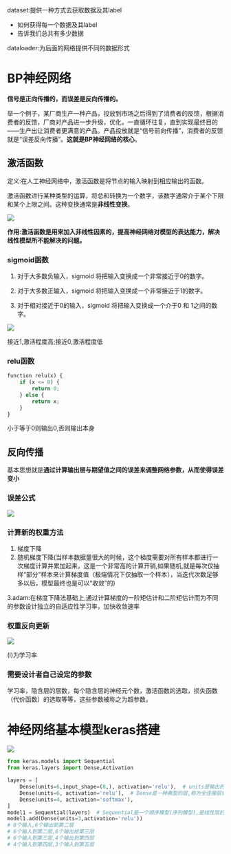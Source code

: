  dataset:提供一种方式去获取数据及其label

- 如何获得每一个数据及其label
- 告诉我们总共有多少数据

dataloader:为后面的网络提供不同的数据形式



# BP神经网络

**信号是正向传播的，而误差是反向传播的。**

举一个例子，某厂商生产一种产品，投放到市场之后得到了消费者的反馈，根据消费者的反馈，厂商对产品进一步升级，优化，一直循环往复，直到实现最终目的——生产出让消费者更满意的产品。产品投放就是“信号前向传播”，消费者的反馈就是“误差反向传播”。**这就是BP神经网络的核心**。 

## 激活函数

定义:在人工神经网络中，激活函数是将节点的输入映射到相应输出的函数。

激活函数进行某种类型的运算，将总和转换为一个数字，该数字通常介于某个下限和某个上限之间。这种变换通常是**非线性变换**。

<img src="https://spasmodic.oss-cn-hangzhou.aliyuncs.com/1689042383201.png"/>

**作用:激活函数是用来加入非线性因素的，提高神经网络对模型的表达能力，解决线性模型所不能解决的问题。**

### sigmoid函数

1. 对于大多数负输入，sigmoid 将把输入变换成一个非常接近于0的数字。 

2. 对于大多数正输入，sigmoid 将把输入变换成一个非常接近于1的数字。

3.  对于相对接近于0的输入，sigmoid 将把输入变换成一个介于0 和 1之间的数字。

   <img src="https://spasmodic.oss-cn-hangzhou.aliyuncs.com/1689042990124.png"/>

   接近1,激活程度高;接近0,激活程度低

   

   ### relu函数

   ```python
   function relu(x) {
       if (x <= 0) {
           return 0;
       } else {
           return x;
       }
   }
   ```

   小于等于0则输出0,否则输出本身

   

## 反向传播

基本思想就是**通过计算输出层与期望值之间的误差来调整网络参数，从而使得误差变小**

### 误差公式

<img src="https://spasmodic.oss-cn-hangzhou.aliyuncs.com/1688984368600.png"/>

### 计算新的权重方法

1. 梯度下降
2. 随机梯度下降(当样本数据量很大的时候，这个梯度需要对所有样本都进行一次梯度计算并累加起来，这是一个非常高的计算开销,如果随机,就是每次仅抽样“部分”样本来计算梯度值（极端情况下仅抽取一个样本），当迭代次数足够多以后，模型最终也是可以“收敛”的)

3.adam:在梯度下降法基础上,通过计算梯度的一阶矩估计和二阶矩估计而为不同的参数设计独立的自适应性学习率，加快收敛速率

### 权重反向更新

<img src="https://spasmodic.oss-cn-hangzhou.aliyuncs.com/1688984695758.png"/>

(l)为学习率

### 需要设计者自己设定的参数

学习率，隐含层的层数，每个隐含层的神经元个数，激活函数的选取，损失函数（代价函数）的选取等等，这些参数被称之为超参数。



# 神经网络基本模型keras搭建

<img src="https://spasmodic.oss-cn-hangzhou.aliyuncs.com/1689041319239.png"/>

```python
from keras.models import Sequential
from keras.layers import Dense,Activation

layers = [
    Dense(units=6,input_shape=(8,), activation='relu'),  # units是输出的维度,input_shape代表输入层有两个节点,也就输输入维度是2,也就是两个特征,activation是激活函数
    Dense(units=6, activation='relu'),  # Dense是一种典型的层,称为全连接层或密集层,意思是该层的每一个节点连接上一层的所有节点和下一层的所有节点,深度学习还有很多其他层,卷积层就是另外一种
    Dense(units=4, activation='softmax'),
]
model1 = Sequential(layers)  # Sequential是一个顺序模型(序列模型),是线性层的序列堆栈,正如神经网络按层组织
model1.add(Dense(units=3,activation='relu'))
# 8个输入,6个输出到第二层
# 6个输入到第二层,6个输出给第三层
# 6个输入到第三层,4个输出到第四层
# 4个输入到第四层,3个输入到第五层
```

